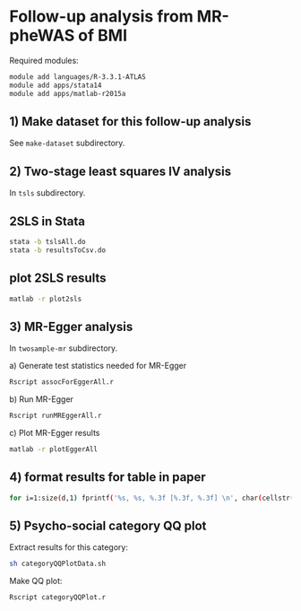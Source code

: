 # Follow-up analysis from MR-pheWAS of BMI

Required modules:

```bash
module add languages/R-3.3.1-ATLAS
module add apps/stata14
module add apps/matlab-r2015a
````


## 1) Make dataset for this follow-up analysis

See `make-dataset` subdirectory.

## 2) Two-stage least squares IV analysis

In `tsls` subdirectory.

## 2SLS in Stata
```bash
stata -b tslsAll.do
stata -b resultsToCsv.do
```

## plot 2SLS results
```bash
matlab -r plot2sls
```



## 3) MR-Egger analysis

In `twosample-mr` subdirectory.

a) Generate test statistics needed for MR-Egger

```bash
Rscript assocForEggerAll.r
```

b) Run MR-Egger
```bash
Rscript runMREggerAll.r
```

c) Plot MR-Egger results

```bash
matlab -r plotEggerAll
```


## 4) format results for table in paper

```bash
for i=1:size(d,1) fprintf('%s, %s, %.3f [%.3f, %.3f] \n', char(cellstr(d(i,1))), char(cellstr(d(i,2))), double(d(i,3)), double(d(i,4)), double(d(i,5))); end
```



## 5) Psycho-social category QQ plot


Extract results for this category:
```bash
sh categoryQQPlotData.sh
```

Make QQ plot:
```bash
Rscript categoryQQPlot.r
```
